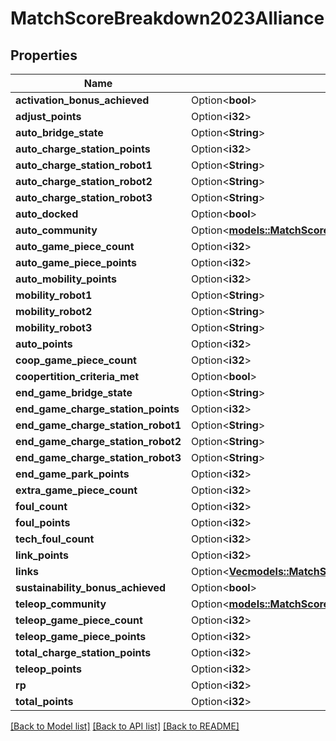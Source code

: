 # MatchScoreBreakdown2023Alliance

## Properties

Name | Type | Description | Notes
------------ | ------------- | ------------- | -------------
**activation_bonus_achieved** | Option<**bool**> |  | [optional]
**adjust_points** | Option<**i32**> |  | [optional]
**auto_bridge_state** | Option<**String**> |  | [optional]
**auto_charge_station_points** | Option<**i32**> |  | [optional]
**auto_charge_station_robot1** | Option<**String**> |  | [optional]
**auto_charge_station_robot2** | Option<**String**> |  | [optional]
**auto_charge_station_robot3** | Option<**String**> |  | [optional]
**auto_docked** | Option<**bool**> |  | [optional]
**auto_community** | Option<[**models::MatchScoreBreakdown2023AllianceAutoCommunity**](Match_Score_Breakdown_2023_Alliance_autoCommunity.md)> |  | [optional]
**auto_game_piece_count** | Option<**i32**> |  | [optional]
**auto_game_piece_points** | Option<**i32**> |  | [optional]
**auto_mobility_points** | Option<**i32**> |  | [optional]
**mobility_robot1** | Option<**String**> |  | [optional]
**mobility_robot2** | Option<**String**> |  | [optional]
**mobility_robot3** | Option<**String**> |  | [optional]
**auto_points** | Option<**i32**> |  | [optional]
**coop_game_piece_count** | Option<**i32**> |  | [optional]
**coopertition_criteria_met** | Option<**bool**> |  | [optional]
**end_game_bridge_state** | Option<**String**> |  | [optional]
**end_game_charge_station_points** | Option<**i32**> |  | [optional]
**end_game_charge_station_robot1** | Option<**String**> |  | [optional]
**end_game_charge_station_robot2** | Option<**String**> |  | [optional]
**end_game_charge_station_robot3** | Option<**String**> |  | [optional]
**end_game_park_points** | Option<**i32**> |  | [optional]
**extra_game_piece_count** | Option<**i32**> |  | [optional]
**foul_count** | Option<**i32**> |  | [optional]
**foul_points** | Option<**i32**> |  | [optional]
**tech_foul_count** | Option<**i32**> |  | [optional]
**link_points** | Option<**i32**> |  | [optional]
**links** | Option<[**Vec<models::MatchScoreBreakdown2023AllianceLinksInner>**](Match_Score_Breakdown_2023_Alliance_links_inner.md)> |  | [optional]
**sustainability_bonus_achieved** | Option<**bool**> |  | [optional]
**teleop_community** | Option<[**models::MatchScoreBreakdown2023AllianceAutoCommunity**](Match_Score_Breakdown_2023_Alliance_autoCommunity.md)> |  | [optional]
**teleop_game_piece_count** | Option<**i32**> |  | [optional]
**teleop_game_piece_points** | Option<**i32**> |  | [optional]
**total_charge_station_points** | Option<**i32**> |  | [optional]
**teleop_points** | Option<**i32**> |  | [optional]
**rp** | Option<**i32**> |  | [optional]
**total_points** | Option<**i32**> |  | [optional]

[[Back to Model list]](../README.md#documentation-for-models) [[Back to API list]](../README.md#documentation-for-api-endpoints) [[Back to README]](../README.md)


